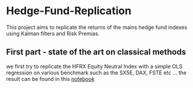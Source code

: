# Hedge-Fund-Replication

This project aims to replicate the returns of the mains hedge fund indexes using Kalman filters and Risk Premias.

## First part - state of the art on classical methods

we first try to replicate the HFRX Equity Neutral Index with a simple OLS regression on various benchmark such as
the SX5E, DAX, FSTE etc ... the result can be found in this [notebook](https://nbviewer.jupyter.org/github/gwigniolle/Hedge-Fund-Replication/blob/master/OLS%20Regression%20on%20SX5E.ipynb)



